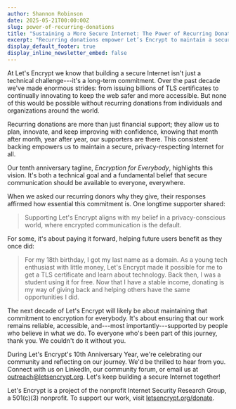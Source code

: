 ```yaml
---
author: Shannon Robinson
date: 2025-05-21T00:00:00Z
slug: power-of-recurring-donations
title: "Sustaining a More Secure Internet: The Power of Recurring Donations"
excerpt: "Recurring donations empower Let’s Encrypt to maintain a secure and privacy-respecting Internet, allowing us to innovate and plan for the future with confidence."
display_default_footer: true
display_inline_newsletter_embed: false
---
```


At Let's Encrypt we know that building a secure Internet isn't just a technical challenge---it's a long-term commitment. Over the past decade we've made enormous strides: from issuing billions of TLS certificates to continually innovating to keep the web safer and more accessible. But none of this would be possible without recurring donations from individuals and organizations around the world.

Recurring donations are more than just financial support; they allow us to plan, innovate, and keep improving with confidence, knowing that month after month, year after year, our supporters are there. This consistent backing empowers us to maintain a secure, privacy-respecting Internet for all.

Our tenth anniversary tagline, *Encryption for Everybody*, highlights this vision. It's both a technical goal and a fundamental belief that secure communication should be available to everyone, everywhere.

When we asked our recurring donors why they give, their responses affirmed how essential this commitment is. One longtime supporter shared:

<div class="pull-quote">
  <blockquote class="blockquote">
    <span class="quote"></span>
    <div class="quote-text">
      <p class="quote-text-value">Supporting Let's Encrypt aligns with my belief in a privacy-conscious world, where encrypted communication is the default.</p>
    </div>
  </blockquote>
</div>

For some, it's about paying it forward, helping future users benefit as they once did:

<div class="pull-quote">
  <blockquote class="blockquote">
    <span class="quote"></span>
    <div class="quote-text">
      <p class="quote-text-value">For my 18th birthday, I got my last name as a domain. As a young tech enthusiast with little money, Let's Encrypt made it possible for me to get a TLS certificate and learn about technology. Back then, I was a student using it for free. Now that I have a stable income, donating is my way of giving back and helping others have the same opportunities I did.</p>
    </div>
  </blockquote>
</div>

The next decade of Let's Encrypt will likely be about maintaining that commitment to encryption for everybody. It's about ensuring that our work remains reliable, accessible, and---most importantly---supported by people who believe in what we do. To everyone who's been part of this journey, thank you. We couldn't do it without you.

During Let's Encrypt's 10th Anniversary Year, we're celebrating our community and reflecting on our journey. We'd be thrilled to hear from you. Connect with us on LinkedIn, our community forum, or email us at outreach@letsencrypt.org. Let's keep building a secure Internet together!

Let's Encrypt is a project of the nonprofit Internet Security Research Group, a 501(c)(3) nonprofit. To support our work, visit [letsencrypt.org/donate](https://letsencrypt.org/donate).